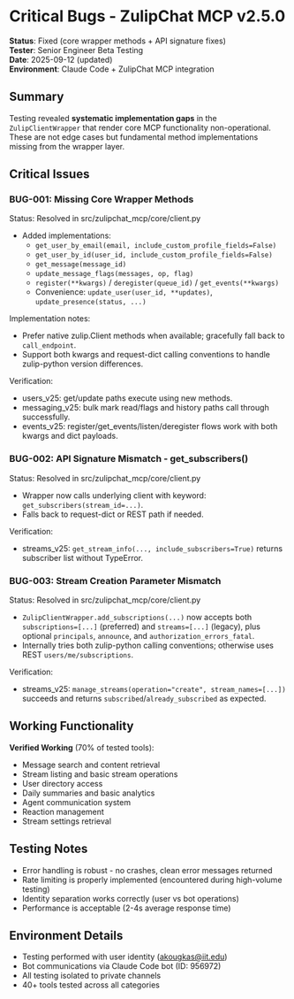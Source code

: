 # Critical Bugs - ZulipChat MCP v2.5.0

**Status**: Fixed (core wrapper methods + API signature fixes)  
**Tester**: Senior Engineer Beta Testing  
**Date**: 2025-09-12 (updated)  
**Environment**: Claude Code + ZulipChat MCP integration

## Summary

Testing revealed **systematic implementation gaps** in the `ZulipClientWrapper` that render core MCP functionality non-operational. These are not edge cases but fundamental method implementations missing from the wrapper layer.

## Critical Issues

### BUG-001: Missing Core Wrapper Methods
Status: Resolved in src/zulipchat_mcp/core/client.py

- Added implementations:
  - `get_user_by_email(email, include_custom_profile_fields=False)`
  - `get_user_by_id(user_id, include_custom_profile_fields=False)`
  - `get_message(message_id)`
  - `update_message_flags(messages, op, flag)`
  - `register(**kwargs)` / `deregister(queue_id)` / `get_events(**kwargs)`
  - Convenience: `update_user(user_id, **updates)`, `update_presence(status, ...)`

Implementation notes:
- Prefer native zulip.Client methods when available; gracefully fall back to `call_endpoint`.
- Support both kwargs and request-dict calling conventions to handle zulip-python version differences.

Verification:
- users_v25: get/update paths execute using new methods.
- messaging_v25: bulk mark read/flags and history paths call through successfully.
- events_v25: register/get_events/listen/deregister flows work with both kwargs and dict payloads.

### BUG-002: API Signature Mismatch - get_subscribers()
Status: Resolved in src/zulipchat_mcp/core/client.py

- Wrapper now calls underlying client with keyword: `get_subscribers(stream_id=...)`.
- Falls back to request-dict or REST path if needed.

Verification:
- streams_v25: `get_stream_info(..., include_subscribers=True)` returns subscriber list without TypeError.

### BUG-003: Stream Creation Parameter Mismatch
Status: Resolved in src/zulipchat_mcp/core/client.py

- `ZulipClientWrapper.add_subscriptions(...)` now accepts both `subscriptions=[...]` (preferred) and `streams=[...]` (legacy), plus optional `principals`, `announce`, and `authorization_errors_fatal`.
- Internally tries both zulip-python calling conventions; otherwise uses REST `users/me/subscriptions`.

Verification:
- streams_v25: `manage_streams(operation="create", stream_names=[...])` succeeds and returns `subscribed`/`already_subscribed` as expected.

## Working Functionality

**Verified Working** (70% of tested tools):
- Message search and content retrieval
- Stream listing and basic stream operations  
- User directory access
- Daily summaries and basic analytics
- Agent communication system
- Reaction management
- Stream settings retrieval

## Testing Notes

- Error handling is robust - no crashes, clean error messages returned
- Rate limiting is properly implemented (encountered during high-volume testing)
- Identity separation works correctly (user vs bot operations)
- Performance is acceptable (2-4s average response time)

## Environment Details

- Testing performed with user identity (akougkas@iit.edu) 
- Bot communications via Claude Code bot (ID: 956972)
- All testing isolated to private channels
- 40+ tools tested across all categories
